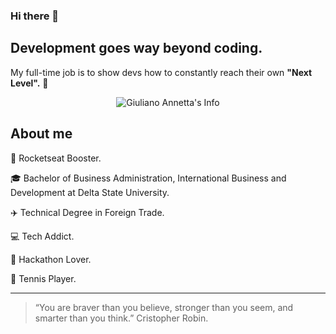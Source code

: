 ### Hi there 👋

## Development goes **way beyond coding.**

My full-time job is to show devs how to constantly reach their own **"Next Level".** 🚀

<p align="center">
  <img src="https://imgur.com/3vUCM77" alt="Giuliano Annetta's Info"/>
</p>

## About me

🚀 Rocketseat Booster.

🎓 Bachelor of Business Administration, International Business and Development at Delta State University.

✈️ Technical Degree in Foreign Trade.

💻 Tech Addict.

💜 Hackathon Lover.

🎾 Tennis Player.

---

> “You are braver than you believe, stronger than you seem, and smarter than you think.” Cristopher Robin.
>
